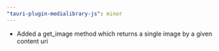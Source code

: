 ```yaml
---
"tauri-plugin-medialibrary-js": minor
---
```


- Added a get_image method which returns a single image by a given content uri
